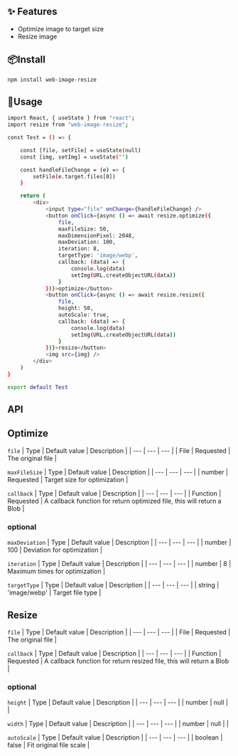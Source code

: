 ## ✨ Features
* Optimize image to target size
* Resize image

## 📦Install

```sh
npm install web-image-resize
```

## 🔨Usage
```sh
import React, { useState } from "react";
import resize from "web-image-resize";

const Test = () => {

    const [file, setFile] = useState(null)
    const [img, setImg] = useState("")

    const handleFileChange = (e) => {
        setFile(e.target.files[0])
    }

    return (
        <div>
            <input type="file" onChange={handleFileChange} />
            <button onClick={async () => await resize.optimize({
                file,
                maxFileSize: 50,
                maxDimensionPixel: 2048,
                maxDeviation: 100,
                iteration: 8,
                targetType: 'image/webp',
                callback: (data) => {
                    console.log(data)
                    setImg(URL.createObjectURL(data))
                }
            })}>optimize</button>
            <button onClick={async () => await resize.resize({
                file,
                height: 50,
                autoScale: true,
                callback: (data) => {
                    console.log(data)
                    setImg(URL.createObjectURL(data))
                }
            })}>resize</button>
            <img src={img} />
        </div>
    )
}

export default Test
```

## API

## Optimize
`file`
| Type | Default value | Description | 
| --- | --- | --- |
| File | Requested | The original file |

`maxFileSize`
| Type | Default value | Description |
| --- | --- | --- |
| number | Requested | Target size for optimization |

`callback`
| Type | Default value | Description |
| --- | --- | --- |
| Function | Requested | A callback function for return optimized file, this will return a Blob |

### optional
`maxDeviation`
| Type | Default value | Description |
| --- | --- | --- |
| number | 100 | Deviation for optimization |

`iteration`
| Type | Default value | Description |
| --- | --- | --- |
| number | 8 | Maximum times for optimization |

`targetType`
| Type | Default value | Description |
| --- | --- | --- |
| string | 'image/webp' | Target file type |

## Resize
`file`
| Type | Default value | Description | 
| --- | --- | --- |
| File | Requested | The original file |

`callback`
| Type | Default value | Description |
| --- | --- | --- |
| Function | Requested | A callback function for return resized file, this will return a Blob |

### optional
`height`
| Type | Default value | Description |
| --- | --- | --- |
| number | null |  |

`width`
| Type | Default value | Description |
| --- | --- | --- |
| number | null |  |

`autoScale`
| Type | Default value | Description |
| --- | --- | --- |
| boolean | false | Fit original file scale  |